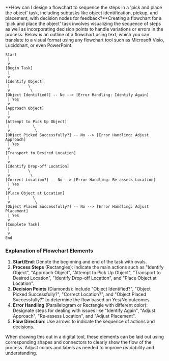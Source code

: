 **How can I design a flowchart to sequence the steps in a 'pick and place the object' task, including subtasks like object identification, pickup, and placement, with decision nodes for feedback?**Creating a flowchart for a 'pick and place the object' task involves visualizing the sequence of steps as well as incorporating decision points to handle variations or errors in the process. Below is an outline of a flowchart using text, which you can translate to a visual format using any flowchart tool such as Microsoft Visio, Lucidchart, or even PowerPoint.

```plaintext
Start
 |
 v
[Begin Task]
 |
 v
[Identify Object]
 |        \
 v         \
[Object Identified?] -- No --> [Error Handling: Identify Again]
 | Yes
 v
[Approach Object]
 |
 v
[Attempt to Pick Up Object]
 |          \
 v           \
[Object Picked Successfully?] -- No --> [Error Handling: Adjust Approach]
 | Yes
 v
[Transport to Desired Location]
 |
 v
[Identify Drop-off Location]
 |        \
 v         \
[Correct Location?] -- No --> [Error Handling: Re-assess Location]
 | Yes
 v
[Place Object at Location]
 |          \
 v           \
[Object Placed Successfully?] -- No --> [Error Handling: Adjust Placement]
 | Yes
 v
[Complete Task]
 |
 v
End
```

### Explanation of Flowchart Elements

1. **Start/End**: Denote the beginning and end of the task with ovals.
2. **Process Steps** (Rectangles): Indicate the main actions such as "Identify Object", "Approach Object", "Attempt to Pick Up Object", "Transport to Desired Location", "Identify Drop-off Location", and "Place Object at Location".
3. **Decision Points** (Diamonds): Include "Object Identified?", "Object Picked Successfully?", "Correct Location?", and "Object Placed Successfully?" to determine the flow based on Yes/No outcomes.
4. **Error Handling** (Parallelogram or Rectangle with different color): Designate steps for dealing with issues like "Identify Again", "Adjust Approach", "Re-assess Location", and "Adjust Placement".
5. **Flow Direction**: Use arrows to indicate the sequence of actions and decisions.

When drawing this out in a digital tool, these elements can be laid out using corresponding shapes and connectors to clearly show the flow of the process. Adjust colors and labels as needed to improve readability and understanding.